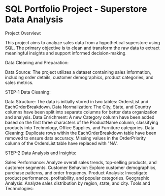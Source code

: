 
# SQL Portfolio Project - Superstore Data Analysis

Project Overview:

This project aims to analyze sales data from a hypothetical superstore using SQL. The primary objective is to clean and transform the raw data to extract meaningful insights and support informed decision-making.

Data Cleaning and Preparation:

Data Source: The project utilizes a dataset containing sales information, including order details, customer demographics, product categories, and sales metrics.

STEP-1
Data Cleaning:

Data Structure: The data is initially stored in two tables: OrdersList and EachOrderBreakdown. 
Data Normalization: The City, State, and Country columns have been split into separate columns for better data organization and analysis.
Data Enrichment: A new Category column have been added based on the first three characters of the ProductName column, classifying products into Technology, Office Supplies, and Furniture categories.
Data Cleaning: Duplicate rows within the EachOrderBreakdown table have been removed to ensure data accuracy. Missing values in the OrderPriority column of the OrdersList table have replaced with "NA".

STEP-2
Data Analysis and Insights:

Sales Performance: Analyze overall sales trends, top-selling products, and customer segments.
Customer Behavior: Explore customer demographics, purchase patterns, and order frequency.
Product Analysis: Investigate product performance, profitability, and popular categories.
Geographic Analysis: Analyze sales distribution by region, state, and city.
Tools and Technologies:



